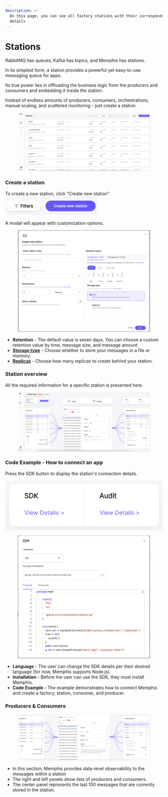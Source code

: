 ```yaml
---
description: >-
  On this page, you can see all factory stations with their corresponding
  details
---
```


# Stations

RabbitMQ has queues, Kafka has topics, and Memphis has stations.

In its simplest form, a station provides a powerful yet easy-to-use messaging queue for apps.

Its true power lies in offloading the business logic from the producers and consumers and embedding it inside the station.

Instead of endless amounts of producers, consumers, orchestrations, manual scaling, and scattered monitoring - just create a station.

<div align="center">

<figure><img src="../.gitbook/assets/Screenshot 2022-12-11 at 14.57.04.png" alt=""><figcaption></figcaption></figure>

</div>

### Create a station

To create a new station, click "Create new station".\
![](<../.gitbook/assets/Screenshot 2022-12-11 at 15.12.31 (1).png>)

A modal will appear with customization options.

<figure><img src="../.gitbook/assets/Screenshot 2022-12-11 at 15.14.03.png" alt=""><figcaption></figcaption></figure>

* **Retention** - The default value is seven days. You can choose a custom retention value by time, message size, and message amount.
* [**Storage type**](broken-reference) - Choose whether to store your messages in a file or memory.
* [**Replicas**](../memphis/architecture.md#replicas) - Choose how many replicas to create behind your station.

### Station overview

All the required information for a specific station is presented here.

<figure><img src="../.gitbook/assets/Screenshot 2022-12-11 at 15.03.54.png" alt=""><figcaption></figcaption></figure>

### Code Example - How to connect an app

Press the SDK button to display the station's connection details.

![](<../.gitbook/assets/Screen Shot 2022-09-19 at 12.14.38.png>)

<div align="left">

<figure><img src="../.gitbook/assets/Screenshot 2022-12-11 at 15.17.27.png" alt=""><figcaption></figcaption></figure>

</div>

* **Language** - The user can change the SDK details per their desired language (for now, Memphis supports Node.js).
* **Installation** - Before the user can use the SDK, they must install Memphis.
* **Code Example -** The example demonstrates how to connect Memphis and create a factory, station, consumer, and producer.

### Producers & Consumers

<figure><img src="../.gitbook/assets/Screenshot 2022-12-11 at 15.05.57.png" alt=""><figcaption></figcaption></figure>

* In this section, Memphis provides data-level observability to the messages within a station
* The right and left panels show lists of producers and consumers.
* The center panel represents the last 100 messages that are currently stored in the station.
